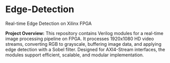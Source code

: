 # Edge-Detection
Real-time Edge Detection on Xilinx FPGA

**Project Overview:**
This repository contains Verilog modules for a real-time image processing pipeline on FPGA. 
It processes 1920x1080 HD video streams, converting RGB to grayscale, buffering image data, and applying edge detection with a Sobel filter.
Designed for AXI4-Stream interfaces, the modules support efficient, scalable, and modular implementation.
